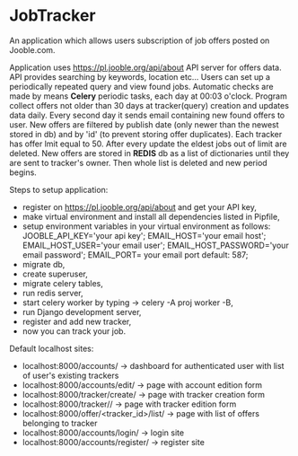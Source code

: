 # JobTracker

An application which allows users subscription of job offers posted on Jooble.com.

Application uses https://pl.jooble.org/api/about API server for offers data. API provides searching by keywords, location etc...
Users can set up a periodically repeated query and view found jobs. Automatic checks are made by means **Celery** periodic tasks,
each day at 00:03 o'clock. Program collect offers not older than 30 days at tracker(query) creation and updates data daily.
Every second day it sends email containing new found offers to user. New offers are filtered by publish date (only newer
than the newest stored in db) and by 'id' (to prevent storing offer duplicates). Each tracker has offer lmit equal to 50.
After every update the eldest jobs out of limit are deleted. New offers are stored in **REDIS** db as a list of dictionaries until
they are sent to tracker's owner. Then whole list is deleted and new period begins.

Steps to setup application:

- register on https://pl.jooble.org/api/about and get your API key,
- make virtual environment and install all dependencies listed in Pipfile,
- setup environment variables in your virtual environment as follows:
   JOOBLE_API_KEY='your api key';
   EMAIL_HOST='your email host';
   EMAIL_HOST_USER='your email user';
   EMAIL_HOST_PASSWORD='your email password';
   EMAIL_PORT= your email port default: 587;
- migrate db,
- create superuser,
- migrate celery tables,
- run redis server,
- start celery worker by typing ->  celery -A proj worker -B,
- run Django development server,
- register and add new tracker,
- now you can track your job.

Default localhost sites:

- localhost:8000/accounts/ -> dashboard for authenticated user with list of user's existing trackers 
- localhost:8000/accounts/edit/ -> page with account edition form
- localhost:8000/tracker/create/ -> page with tracker creation form 
- localhost:8000/tracker/<id>/ -> page with tracker edition form 
- localhost:8000/offer/<tracker_id>/list/ -> page with list of offers belonging to tracker
- localhost:8000/accounts/login/ -> login site
- localhost:8000/accounts/register/ -> register site




